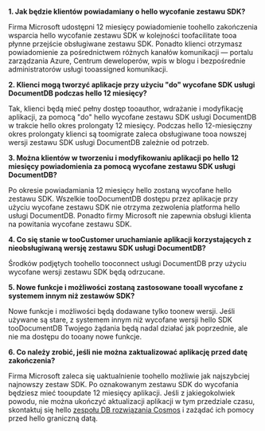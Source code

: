 **1. Jak będzie klientów powiadamiany o hello wycofanie zestawu SDK?**

Firma Microsoft udostępni 12 miesięcy powiadomienie toohello zakończenia wsparcia hello wycofanie zestawu SDK w kolejności toofacilitate tooa płynne przejście obsługiwane zestawu SDK. Ponadto klienci otrzymasz powiadomienie za pośrednictwem różnych kanałów komunikacji — portalu zarządzania Azure, Centrum deweloperów, wpis w blogu i bezpośrednie administratorów usługi tooassigned komunikacji.

**2. Klienci mogą tworzyć aplikacje przy użyciu "do" wycofane SDK usługi DocumentDB podczas hello 12 miesięcy?** 

Tak, klienci będą mieć pełny dostęp tooauthor, wdrażanie i modyfikację aplikacji, za pomocą "do" hello wycofane zestawu SDK usługi DocumentDB w trakcie hello okres prolongaty 12 miesięcy. Podczas hello 12-miesięczny okres prolongaty klienci są toomigrate zaleca obsługiwane tooa nowszej wersji zestawu SDK usługi DocumentDB zależnie od potrzeb.

**3. Można klientów w tworzeniu i modyfikowaniu aplikacji po hello 12 miesięcy powiadomienia za pomocą wycofane zestawu SDK usługi DocumentDB?**

Po okresie powiadamiania 12 miesięcy hello zostaną wycofane hello zestawu SDK. Wszelkie tooDocumentDB dostępu przez aplikacje przy użyciu wycofane zestawu SDK nie otrzyma zezwolenia platforma hello usługi DocumentDB. Ponadto firmy Microsoft nie zapewnia obsługi klienta na powitania wycofane zestawu SDK.

**4. Co się stanie w tooCustomer uruchamianie aplikacji korzystających z nieobsługiwaną wersję zestawu SDK usługi DocumentDB?**

Środków podjętych toohello tooconnect usługi DocumentDB przy użyciu wycofane wersji zestawu SDK będą odrzucane. 

**5. Nowe funkcje i możliwości zostaną zastosowane tooall wycofane z systemem innym niż zestawów SDK?**

Nowe funkcje i możliwości będą dodawane tylko toonew wersji. Jeśli używane są stare, z systemem innym niż wycofane wersji hello SDK tooDocumentDB Twojego żądania będą nadal działać jak poprzednie, ale nie ma dostępu do tooany nowe funkcje.  

**6. Co należy zrobić, jeśli nie można zaktualizować aplikację przed datę zakończenia?**

Firma Microsoft zaleca się uaktualnienie toohello możliwie jak najszybciej najnowszy zestaw SDK. Po oznakowanym zestawu SDK do wycofania będziesz mieć tooupdate 12 miesięcy aplikacji. Jeśli z jakiegokolwiek powodu, nie można ukończyć aktualizacji aplikacji w tym przedziale czasu, skontaktuj się hello [zespołu DB rozwiązania Cosmos](mailto:askcosmosdb@microsoft.com) i zażądać ich pomocy przed hello graniczną datą.

